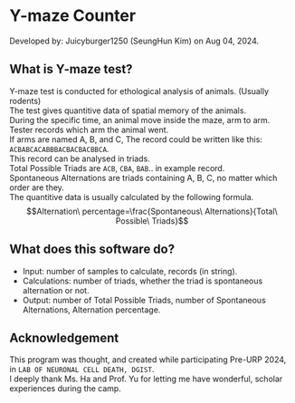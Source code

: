 # Y-maze Counter
Developed by: Juicyburger1250 (SeungHun Kim) on Aug 04, 2024.   
## What is Y-maze test?
Y-maze test is conducted for ethological analysis of animals. (Usually rodents)   
The test gives quantitive data of spatial memory of the animals.   
During the specific time, an animal move inside the maze, arm to arm.   
Tester records which arm the animal went.   
If arms are named A, B, and C, The record could be written like this: `ACBABCACABBBACBACBACBBCA`.   
This record can be analysed in triads.   
Total Possible Triads are `ACB`, `CBA`, `BAB`.. in example record.   
Spontaneous Alternations are triads containing A, B, C, no matter which order are they.     
The quantitive data is usually calculated by the following formula.   
$$Alternation\ percentage=\frac{Spontaneous\ Alternations}{Total\ Possible\ Triads}$$   
## What does this software do?
- Input: number of samples to calculate, records (in string).   
- Calculations: number of triads, whether the triad is spontaneous alternation or not.   
- Output: number of Total Possible Triads, number of Spontaneous Alternations, Alternation percentage.
## Acknowledgement
This program was thought, and created while participating Pre-URP 2024, in `LAB OF NEURONAL CELL DEATH, DGIST`.   
I deeply thank Ms. Ha and Prof. Yu for letting me have wonderful, scholar experiences during the camp.

